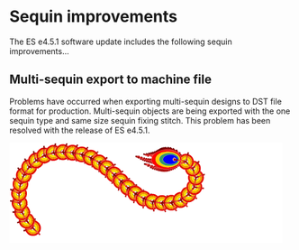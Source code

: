 # Sequin improvements

The ES e4.5.1 software update includes the following sequin improvements…

## Multi-sequin export to machine file

Problems have occurred when exporting multi-sequin designs to DST file format for production. Multi-sequin objects are being exported with the one sequin type and same size sequin fixing stitch. This problem has been resolved with the release of ES e4.5.1.

![StackedSequins00046.png](assets/StackedSequins00046.png)
